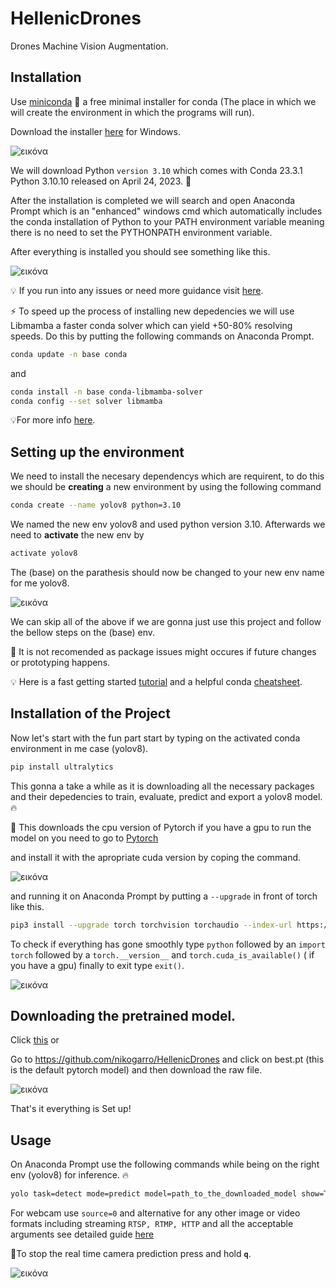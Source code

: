 # HellenicDrones
Drones Machine Vision Augmentation.

## Installation
Use [miniconda](https://docs.conda.io/en/latest/miniconda.html) 🐍 a free minimal installer for conda 
(The place in which we will create the environment in which the programs will run).

Download the installer [here](https://docs.conda.io/en/latest/miniconda.html#windows-installers) 
for Windows.

![εικόνα](https://github.com/nikogarro/HellenicDrones/assets/117863158/fcb49ec5-15a4-4d03-8647-0b50eeb794e8)


We will download Python ``version 3.10`` which comes with Conda 23.3.1 Python 3.10.10 
released on April 24, 2023. 🐍

After the installation is completed we will search and open Anaconda Prompt which is an "enhanced"
windows cmd which automatically includes the conda installation of Python to your PATH environment variable meaning
there is no need to set the PYTHONPATH environment variable.

After everything is installed you should see something like this.


![εικόνα](https://github.com/nikogarro/HellenicDrones/assets/117863158/2b7302ca-5316-4097-b7f1-a8d178e03f62)


💡 If you run into any issues or need more guidance visit [here](https://conda.io/projects/conda/en/stable/user-guide/install/index.html#installation).

⚡ To speed up the process of installing new depedencies we will use Libmamba a faster conda solver
which can yield +50-80% resolving speeds.
Do this by putting the following commands on Anaconda Prompt.
```bash
conda update -n base conda
```
and
```bash
conda install -n base conda-libmamba-solver
conda config --set solver libmamba
```
💡For more info [here](https://www.anaconda.com/blog/a-faster-conda-for-a-growing-community).

## Setting up the environment

We need to install the necesary dependencys which are requirent, to do this we should be **creating** 
a new environment by using the following command
```bash
conda create --name yolov8 python=3.10
```
We named the new env yolov8 and used python version 3.10.
Afterwards we need to **activate** the new env by
```bash
activate yolov8
```
The (base) on the parathesis should now be changed to your new env name for me yolov8.

![εικόνα](https://github.com/nikogarro/HellenicDrones/assets/117863158/82b70a3e-ef3e-463a-a9da-129dfbf5db11)

We can skip all of the above if we are gonna just use this project and follow the bellow steps on the
(base) env.

📢 It is not recomended as package issues might occures if future changes or prototyping happens.

💡 Here is a fast getting started [tutorial](https://docs.conda.io/projects/conda/en/latest/user-guide/getting-started.html)
and a helpful conda [cheatsheet](https://docs.conda.io/projects/conda/en/4.6.0/_downloads/52a95608c49671267e40c689e0bc00ca/conda-cheatsheet.pdf).

## Installation of the Project

Now let's start with the fun part start by typing on the activated conda environment in me case (yolov8).
```bash
pip install ultralytics
```
This gonna a take a while as it is downloading all the necessary packages and their depedencies 
to train, evaluate, predict and export a yolov8 model. 🔥

📢 This downloads the cpu version of Pytorch if you have a gpu to run the model on you need to go to
[Pytorch](https://pytorch.org/get-started/locally/)

and install it with the apropriate cuda version by coping the command.

![εικόνα](https://github.com/nikogarro/HellenicDrones/assets/117863158/60b1d1c0-10d7-4e15-95db-f988d062aabc)

and running it on Anaconda Prompt by putting a ``--upgrade`` in front of torch like this.

```bash
pip3 install --upgrade torch torchvision torchaudio --index-url https://download.pytorch.org/whl/cu117
```

To check if everything has gone smoothly type ``python`` followed by an ``import torch`` followed by a ``torch.__version__``  and ``torch.cuda_is_available()`` ( if you have a gpu) finally to exit type ``exit()``.

![εικόνα](https://github.com/nikogarro/HellenicDrones/assets/117863158/37f10c0f-d8e9-4caf-86c0-96b43f2608c6)

## Downloading the pretrained model.
Click [this](https://github.com/nikogarro/HellenicDrones/raw/main/best.pt) or

Go to https://github.com/nikogarro/HellenicDrones and click on best.pt (this is the default pytorch model) and then download the raw file.

![εικόνα](https://github.com/nikogarro/HellenicDrones/assets/117863158/81d99eaf-ad57-4595-aece-da7f636466d2)

That's it everything is Set up!

## Usage

On Anaconda Prompt use the following commands while being on the right env (yolov8) for inference. 🔥
```bash
yolo task=detect mode=predict model=path_to_the_downloaded_model show=True source=your_image_video_directory line_width=1
```

For webcam use ``source=0`` and alternative for any other image or video formats including streaming ``RTSP, RTMP, HTTP`` and all the acceptable arguments see detailed guide [here](https://docs.ultralytics.com/modes/predict/)

📢To stop the real time camera prediction press and hold **``q``**.


![εικόνα](https://github.com/nikogarro/HellenicDrones/assets/117863158/ec5eb756-0c1e-4e05-82f4-bc07f6dc0b80)







